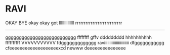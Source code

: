 RAVI
====
OKAY BYE
okay 
okay 
got 
llllllllllllll rrrrrrrrrrrrrrrrrrrrrrrrrrr
*********************************************************
gggggggggggggggggggggggggg
ffffffff
gffv
ddddddddd
hhhhhhhhhh
ffffffffff
VVVVVVVVVVV
fdggggggggggggg
raviiiiiiiiiiiiiiiiiiiiiii
dfggggggggggg
cfeeeeeeeeeeeeeeeeeeexcd
newww
deeeeeeeeeeeeeee
